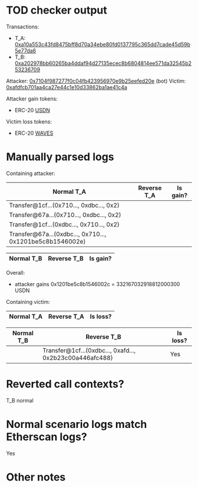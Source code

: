 # TOD checker output

Transactions:
- T_A: [0xa10a553c43fd8475bff8d70a34ebe80fd0137795c365dd7cade45d59b5e77da6](https://etherscan.io/tx/0xa10a553c43fd8475bff8d70a34ebe80fd0137795c365dd7cade45d59b5e77da6)
- T_B: [0xa202978bb60265ba4ddaf94d27135ecec8b6804814ee571da32545b253236709](https://etherscan.io/tx/0xa202978bb60265ba4ddaf94d27135ecec8b6804814ee571da32545b253236709)


Attacker: [0x7104f987277f0c04fb423956970e9b25eefed20e](https://etherscan.io/address/0x7104f987277f0c04fb423956970e9b25eefed20e) (bot)
Victim: [0xafdfcb701aa4ca27e44c1e10d33862ba1ae41c4a](https://etherscan.io/address/0xafdfcb701aa4ca27e44c1e10d33862ba1ae41c4a)

Attacker gain tokens:
- ERC-20 [USDN](https://etherscan.io/token/0x674c6ad92fd080e4004b2312b45f796a192d27a0)

Victim loss tokens:
- ERC-20 [WAVES](https://etherscan.io/token/0x1cf4592ebffd730c7dc92c1bdffdfc3b9efcf29a)

# Manually parsed logs

Containing attacker:

| Normal T_A                                                | Reverse T_A | Is gain? |
|-----------------------------------------------------------|-------------|----------|
| Transfer@1cf...(0x710..., 0xdbc..., 0x2)                  |             |          |
| Transfer@67a...(0x710..., 0xdbc..., 0x2)                  |             |          |
| Transfer@1cf...(0xdbc..., 0x710..., 0x2)                  |             |          |
| Transfer@67a...(0xdbc..., 0x710..., 0x1201be5c8b1546002e) |             |          |

| Normal T_B | Reverse T_B                                              | Is gain? |
|------------|----------------------------------------------------------|----------|

Overall:
- attacker gains 0x1201be5c8b1546002c = 332167032918812000300 USDN

Containing victim:

| Normal T_A | Reverse T_A | Is loss? |
|------------|-------------|----------|

| Normal T_B | Reverse T_B                                              | Is loss? |
|------------|----------------------------------------------------------|----------|
| <reverted> | Transfer@1cf...(0xdbc..., 0xafd..., 0x2b23c00a446afc488) | Yes      |


# Reverted call contexts?

T_B normal

# Normal scenario logs match Etherscan logs?

Yes

# Other notes
